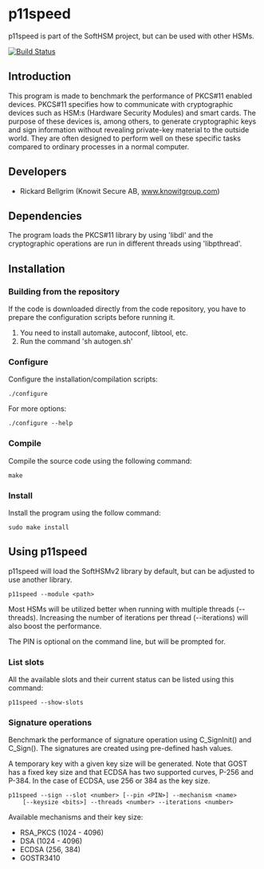 # p11speed

p11speed is part of the SoftHSM project, but can be used with other HSMs.

[![Build Status](https://api.travis-ci.org/opendnssec/p11speed.png)](https://travis-ci.org/opendnssec/p11speed)

## Introduction

This program is made to benchmark the performance of PKCS#11 enabled devices.
PKCS#11 specifies how to communicate with cryptographic devices such as
HSM:s (Hardware Security Modules) and smart cards. The purpose of these devices
is, among others, to generate cryptographic keys and sign information without
revealing private-key material to the outside world. They are often designed to
perform well on these specific tasks compared to ordinary processes in a normal
computer.

## Developers

- Rickard Bellgrim (Knowit Secure AB, www.knowitgroup.com)

## Dependencies

The program loads the PKCS#11 library by using 'libdl' and the cryptographic
operations are run in different threads using 'libpthread'.

## Installation

### Building from the repository

If the code is downloaded directly from the code repository, you have to
prepare the configuration scripts before running it.

1. You need to install automake, autoconf, libtool, etc.
2. Run the command 'sh autogen.sh'

### Configure

Configure the installation/compilation scripts:

	./configure

For more options:

	./configure --help

### Compile

Compile the source code using the following command:

	make

### Install

Install the program using the follow command:

	sudo make install

## Using p11speed

p11speed will load the SoftHSMv2 library by default,
but can be adjusted to use another library.

	p11speed --module <path>

Most HSMs will be utilized better when running with multiple threads (--threads).
Increasing the number of iterations per thread (--iterations) will also boost the
performance.

The PIN is optional on the command line, but will be prompted for.

### List slots

All the available slots and their current status can be listed using this command:

	p11speed --show-slots

### Signature operations

Benchmark the performance of signature operation using C_SignInit() and
C_Sign(). The signatures are created using pre-defined hash values.

A temporary key with a given key size will be generated. Note that GOST has a
fixed key size and that ECDSA has two supported curves, P-256 and P-384. In the
case of ECDSA, use 256 or 384 as the key size.

	p11speed --sign --slot <number> [--pin <PIN>] --mechanism <name>
		[--keysize <bits>] --threads <number> --iterations <number>

Available mechanisms and their key size:

- RSA_PKCS (1024 - 4096)
- DSA (1024 - 4096)
- ECDSA (256, 384)
- GOSTR3410
